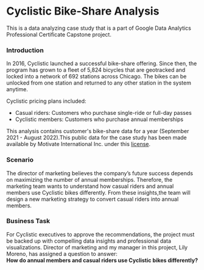 # Cyclistic Bike-Share Analysis
This is a data analyzing case study that is a part of Google Data Analytics Professional Certificate Capstone project.

### Introduction
In 2016, Cyclistic launched a successful bike-share offering. Since then, the program has grown to a fleet of 5,824 bicycles that are geotracked and locked into a network of 692 stations across Chicago. The bikes can be unlocked from one station and returned to any other station in the system anytime.

Cyclistic pricing plans included:

- Casual riders: Customers who purchase single-ride or full-day passes
- Cyclistic members: Customers who purchase annual memberships

This analysis contains customer's bike-share data for a year (September 2021 - August 2022).This public data for the case study has been made available by Motivate International Inc. under this [license](https://ride.divvybikes.com/data-license-agreement).

### Scenario
The director of marketing believes the company’s future success depends on maximizing the number of annual memberships. Therefore, the marketing team wants to understand how casual riders and annual members use Cyclistic bikes differently. From these insights,the team will design a new marketing strategy to convert casual riders into annual members.

### Business Task
For Cyclistic executives to approve the recommendations, the project must be backed up with compelling data insights and professional data visualizations.  Director of marketing and my manager in this project, Lily Moreno, has assigned a question to answer: \
**How do annual members and casual riders use Cyclistic bikes differently?**
